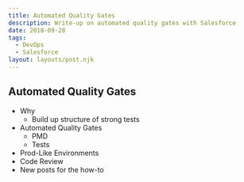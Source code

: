 ```yaml
---
title: Automated Quality Gates
description: Write-up on automated quality gates with Salesforce
date: 2018-09-28
tags:
  - DevOps
  - Salesforce
layout: layouts/post.njk
---
```

## Automated Quality Gates
- Why
  - Build up structure of strong tests
- Automated Quality Gates
  - PMD
  - Tests
- Prod-Like Environments
- Code Review
- New posts for the how-to